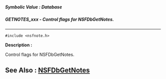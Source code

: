 ##### Symbolic Value : Database
##### GETNOTES_xxx - Control flags for NSFDbGetNotes.
---
```
#include <nsfnote.h>
```
**Description :**

Control flags for NSFDbGetNotes.

**See Also :**
[NSFDbGetNotes](/domino-c-api-docs/reference/Func/NSFDbGetNotes)
---

